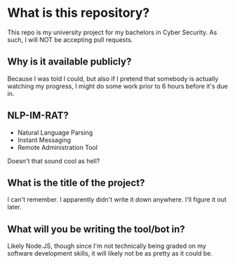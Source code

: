 # What is this repository?
This repo is my university project for my bachelors in Cyber Security. As such, I will NOT be accepting pull requests.

## Why is it available publicly?
Because I was told I could, but also if I pretend that somebody is actually watching my progress, I might do some work prior to 6 hours before it's due in.

## NLP-IM-RAT?
* Natural Language Parsing
* Instant Messaging
* Remote Administration Tool

Doesn't that sound cool as hell?

## What is the title of the project?
I can't remember. I apparently didn't write it down anywhere. I'll figure it out later.

## What will you be writing the tool/bot in?
Likely Node.JS, though since I'm not technically being graded on my software development skills, it will likely not be as pretty as it could be.
